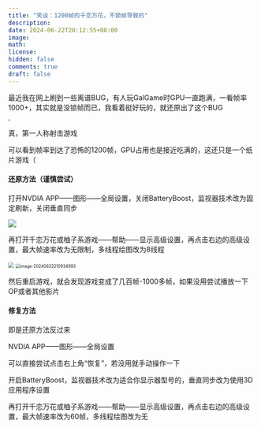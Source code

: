 ```yaml
---
title: "笑谈：1200帧的千恋万花，不锁帧导致的"
description: 
date: 2024-06-22T20:12:55+08:00
image: 
math: 
license: 
hidden: false
comments: true
draft: false
---
```


最近我在网上刷到一些离谱BUG，有人玩GalGame时GPU一直跑满，一看帧率1000+，其实就是没锁帧而已，我看着挺好玩的，就还原出了这个BUG

<img src="https://resources.blog.kihh.xyz/image/E59A1E8F4202E20995BC230D76FF6620.jpg" style="zoom: 25%;" />

真，第一人称射击游戏

可以看到帧率到达了恐怖的1200帧，GPU占用也是接近吃满的，这还只是一个纸片游戏（



#### 还原方法（谨慎尝试）

打开NVDIA APP——图形——全局设置，关闭BatteryBoost，监视器技术改为固定刷新，关闭垂直同步

![](https://resources.blog.kihh.xyz/image/20240622210537.png)

再打开千恋万花或柚子系游戏——帮助——显示高级设置，再点击右边的高级设置，最大帧速率改为无限制，多线程绘图改为8线程

<img src="https://resources.blog.kihh.xyz/image/20240622210857.png" style="zoom: 67%;" />

<img src="C:\Users\Kihh\AppData\Roaming\Typora\typora-user-images\image-20240622210934993.png" alt="image-20240622210934993" style="zoom:59%;" />

然后重启游戏，就会发现游戏变成了几百帧-1000多帧，如果没用尝试播放一下OP或者其他影片



#### 修复方法

即是还原方法反过来

NVDIA APP——图形——全局设置

可以直接尝试点击右上角“恢复”，若没用就手动操作一下

开启BatteryBoost，监视器技术改为适合你显示器型号的，垂直同步改为使用3D应用程序设置

再打开千恋万花或柚子系游戏——帮助——显示高级设置，再点击右边的高级设置，最大帧速率改为60帧，多线程绘图改为无

